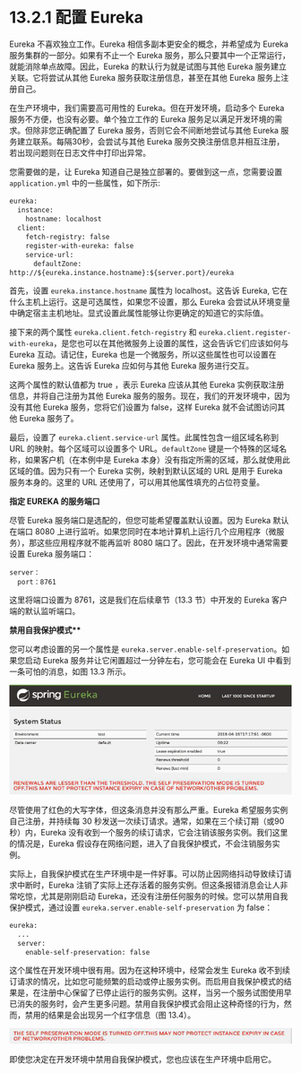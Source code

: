 # 13.2.1 配置 Eureka

Eureka 不喜欢独立工作。Eureka 相信多副本更安全的概念，并希望成为 Eureka 服务集群的一部分。如果有不止一个 Eureka 服务，那么只要其中一个正常运行，就能消除单点故障。因此，Eureka 的默认行为就是试图与其他 Eureka 服务建立关联。它将尝试从其他 Eureka 服务获取注册信息，甚至在其他 Eureka 服务上注册自己。

在生产环境中，我们需要高可用性的 Eureka。但在开发环境，启动多个 Eureka 服务不方便，也没有必要。单个独立工作的 Eureka 服务足以满足开发环境的需求。但除非您正确配置了 Eureka 服务，否则它会不间断地尝试与其他 Eureka 服务建立联系。每隔30秒，会尝试与其他 Eureka 服务交换注册信息并相互注册，若出现问题则在日志文件中打印出异常。

您需要做的是，让 Eureka 知道自己是独立部署的。要做到这一点，您需要设置 `application.yml` 中的一些属性，如下所示:

```text
eureka:
  instance:
    hostname: localhost
  client:
    fetch-registry: false
    register-with-eureka: false
    service-url:
      defaultZone: http://${eureka.instance.hostname}:${server.port}/eureka
```

首先，设置 `eureka.instance.hostname` 属性为 localhost。这告诉 Eureka, 它在什么主机上运行。这是可选属性，如果您不设置，那么 Eureka 会尝试从环境变量中确定宿主主机地址。显式设置此属性能够让你更确定的知道它的实际值。

接下来的两个属性 `eureka.client.fetch-registry` 和 `eureka.client.register-with-eureka`，是您也可以在其他微服务上设置的属性，这会告诉它们应该如何与 Eureka 互动。请记住，Eureka 也是一个微服务，所以这些属性也可以设置在 Eureka 服务上。这告诉 Eureka 应如何与其他 Eureka 服务进行交互。

这两个属性的默认值都为 true ，表示 Eureka 应该从其他 Eureka 实例获取注册信息，并将自己注册为其他 Eureka 服务的服务。现在，我们的开发环境中，因为没有其他 Eureka 服务，您将它们设置为 false，这样 Eureka 就不会试图访问其他 Eureka 服务了。

最后，设置了 `eureka.client.service-url` 属性。此属性包含一组区域名称到 URL 的映射。每个区域可以设置多个 URL。`defaultZone` 键是一个特殊的区域名称，如果客户机（在本例中是 Eureka 本身）没有指定所需的区域，那么就使用此区域的值。因为只有一个 Eureka 实例，映射到默认区域的 URL 是用于 Eureka 服务本身的。这里的 URL 还使用了，可以用其他属性填充的占位符变量。

**指定 EUREKA 的服务端口**

尽管 Eureka 服务端口是选配的，但您可能希望覆盖默认设置。因为 Eureka 默认在端口 8080 上进行监听。如果您同时在本地计算机上运行几个应用程序（微服务），那这些应用程序就不能再监听 8080 端口了。因此，在开发环境中通常需要设置 Eureka 服务端口：

```text
server：
  port：8761
```

这里将端口设置为 8761，这是我们在后续章节（13.3 节）中开发的 Eureka 客户端的默认监听端口。

**禁用自我保护模式\*\***

您可以考虑设置的另一个属性是 `eureka.server.enable-self-preservation`。如果您启动 Eureka 服务并让它闲置超过一分钟左右，您可能会在 Eureka UI 中看到一条可怕的消息，如图 13.3 所示。

![&#x56FE; 13.3 &#x5F53;&#x5904;&#x4E8E;&#x81EA;&#x6211;&#x4FDD;&#x62A4;&#x6A21;&#x5F0F;&#x65F6;&#xFF0C;Eureka &#x5728;&#x5176;&#x4EEA;&#x8868;&#x9762;&#x677F;&#x4E2D;&#x663E;&#x793A;&#x6B64;&#x6D88;&#x606F;&#x3002;](../../.gitbook/assets/13.3.png)

尽管使用了红色的大写字体，但这条消息并没有那么严重。Eureka 希望服务实例自己注册，并持续每 30 秒发送一次续订请求。通常，如果在三个续订期（或90秒）内，Eureka 没有收到一个服务的续订请求，它会注销该服务实例。我们这里的情况是，Eureka 假设存在网络问题，进入了自我保护模式，不会注销服务实例。

实际上，自我保护模式在生产环境中是一件好事。可以防止因网络抖动导致续订请求中断时，Eureka 注销了实际上还存活着的服务实例。但这条报错消息会让人非常吃惊，尤其是刚刚启动 Eureka，还没有注册任何服务的时候。您可以禁用自我保护模式，通过设置 `eureka.server.enable-self-preservation` 为 false：

```text
eureka:
  ...
  server:
    enable-self-preservation: false
```

这个属性在开发环境中很有用。因为在这种环境中，经常会发生 Eureka 收不到续订请求的情况，比如您可能频繁的启动或停止服务实例。而启用自我保护模式的结果是，在注册中心保留了已停止运行的服务实例。这样，当另一个服务试图使用早已消失的服务时，会产生更多问题。禁用自我保护模式会阻止这种奇怪的行为，然而，禁用的结果是会出现另一个红字信息（图 13.4）。

![&#x56FE; 13.4 &#x5F53;&#x81EA;&#x6211;&#x4FDD;&#x62A4;&#x6A21;&#x5F0F;&#x88AB;&#x7981;&#x7528;&#x65F6;&#xFF0C;&#x5C06;&#x6536;&#x5230;&#x4E0D;&#x540C;&#x7684;&#x6D88;&#x606F;&#x63D0;&#x9192;&#x8BA9;&#x60A8;&#x77E5;&#x9053;&#x81EA;&#x6211;&#x4FDD;&#x62A4;&#x6A21;&#x5F0F;&#x88AB;&#x7981;&#x7528;&#x4E86;&#x3002;](../../.gitbook/assets/13.4.png)

即使您决定在开发环境中禁用自我保护模式，您也应该在生产环境中启用它。

